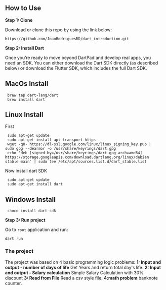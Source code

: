 ## How to Use 

**Step 1: Clone**

Download or clone this repo by using the link below:

```
https://github.com/JoaoRodriguesRD/dart_introduction.git
```

**Step 2: Install Dart**

Once you’re ready to move beyond DartPad and develop real apps, you need an SDK. You can either download the Dart SDK directly (as described below) or download the Flutter SDK, which includes the full Dart SDK.
## MacOs Install
```macos
 brew tap dart-lang/dart
 brew install dart
```

## Linux Install
First
```linux
 sudo apt-get update
 sudo apt-get install apt-transport-https
 wget -qO- https://dl-ssl.google.com/linux/linux_signing_key.pub | sudo gpg --dearmor -o /usr/share/keyrings/dart.gpg
 echo 'deb [signed-by=/usr/share/keyrings/dart.gpg arch=amd64] https://storage.googleapis.com/download.dartlang.org/linux/debian stable main' | sudo tee /etc/apt/sources.list.d/dart_stable.list
```
Now install dart SDK
```linux
 sudo apt-get update
 sudo apt-get install dart
```
## Windows Install

```terminal
 choco install dart-sdk
```

**Step 3: Run project**

Go to `root` application and run: 

```
dart run
```

### The project


The project was based on 4 basic programming logic problems:
**1: Input and output - number of days of life**
Get Years and return total day's life.
**2: Input and output - Salary calculation**
Simple Salary Calculation with 30% discount
**3: Read from File**
Read a csv style file.
**4:math problem**
banknote counter.
